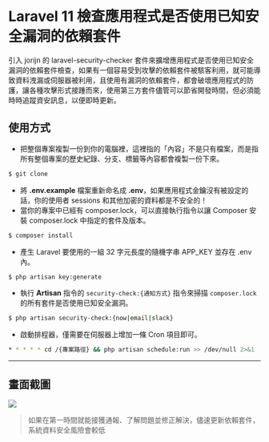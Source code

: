 # Laravel 11 檢查應用程式是否使用已知安全漏洞的依賴套件

引入 jorijn 的 laravel-security-checker 套件來擴增應用程式是否使用已知安全漏洞的依賴套件檢查，如果有一個容易受到攻擊的依賴套件被駭客利用，就可能導致資料洩漏或伺服器被利用，且使用有漏洞的依賴套件，都會破壞應用程式的防護，讓各種攻擊形式接踵而來，使用第三方套件儘管可以節省開發時間，但必須能時時追蹤資安訊息，以便即時更新。

## 使用方式
- 把整個專案複製一份到你的電腦裡，這裡指的「內容」不是只有檔案，而是指所有整個專案的歷史紀錄、分支、標籤等內容都會複製一份下來。
```sh
$ git clone
```
- 將 __.env.example__ 檔案重新命名成 __.env__，如果應用程式金鑰沒有被設定的話，你的使用者 sessions 和其他加密的資料都是不安全的！
- 當你的專案中已經有 composer.lock，可以直接執行指令以讓 Composer 安裝 composer.lock 中指定的套件及版本。
```sh
$ composer install
```
- 產生 Laravel 要使用的一組 32 字元長度的隨機字串 APP_KEY 並存在 .env 內。
```sh
$ php artisan key:generate
```
- 執行 __Artisan__ 指令的 `security-check:{通知方式}` 指令來掃描 `composer.lock` 的所有套件是否使用已知安全漏洞。
```sh
$ php artisan security-check:{now|email|slack}
```
- 啟動排程器，僅需要在伺服器上增加一條 Cron 項目即可。
```sh
* * * * * cd /{專案路徑} && php artisan schedule:run >> /dev/null 2>&1
```

----

## 畫面截圖
![](https://i.imgur.com/eAZjD3a.png)
> 如果在第一時間就能接獲通報、了解問題並修正解決，儘速更新依賴套件，系統資料安全風險會較低
